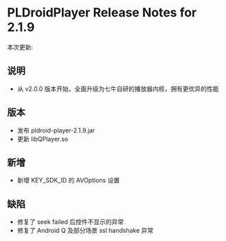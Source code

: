 # PLDroidPlayer Release Notes for 2.1.9

本次更新:

## 说明

- 从 v2.0.0 版本开始，全面升级为七牛自研的播放器内核，拥有更优异的性能

## 版本

- 发布 pldroid-player-2.1.9.jar
- 更新 libQPlayer.so

## 新增

- 新增 KEY_SDK_ID 的 AVOptions 设置

## 缺陷

- 修复了 seek failed 后控件不显示的异常
- 修复了 Android Q 及部分场景 ssl handshake 异常